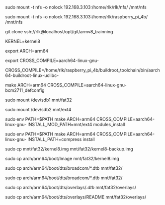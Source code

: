 sudo mount -t nfs -o nolock 192.168.3.103:/home/rlk/rlk/nfs/ /mnt/nfs

sudo mount -t nfs -o nolock 192.168.3.103:/home/rlk/raspberry_pi_4b/ /mnt/nfs 



git clone ssh://rlk@localhost/opt/git/armv8_trainning



KERNEL=kernel8

export ARCH=arm64

export CROSS_COMPILE=aarch64-linux-gnu-



CROSS_COMPILE=/home/rlk/raspberry_pi_4b/buildroot_toolchain/bin/aarch64-buildroot-linux-uclibc-



make ARCH=arm64 CROSS_COMPILE=aarch64-linux-gnu- bcm2711_defconfig



sudo mount /dev/sdb1 mnt/fat32

sudo mount /dev/sdb2 mnt/ext4



sudo env PATH=$PATH make ARCH=arm64 CROSS_COMPILE=aarch64-linux-gnu- INSTALL_MOD_PATH=mnt/ext4 modules_install

sudo env PATH=$PATH make ARCH=arm64 CROSS_COMPILE=aarch64-linux-gnu- INSTALL_PATH=compress install



sudo cp mnt/fat32/kernel8.img mnt/fat32/kernel8-backup.img

sudo cp arch/arm64/boot/Image mnt/fat32/kernel8.img

sudo cp arch/arm64/boot/dts/broadcom/*.dtb mnt/fat32/

sudo cp arch/arm64/boot/dts/broadcom/*.dtb mnt/fat32/

sudo cp arch/arm64/boot/dts/overlays/*.dtb* mnt/fat32/overlays/

sudo cp arch/arm64/boot/dts/overlays/README mnt/fat32/overlays/
